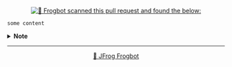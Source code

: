 

[comment]: <> (FrogbotReviewComment)

<div align='center'>

[![🚨 Frogbot scanned this pull request and found the below:](https://raw.githubusercontent.com/jfrog/frogbot/master/resources/v2/vulnerabilitiesBannerPR.png)](https://docs.jfrog-applications.jfrog.io/jfrog-applications/frogbot)

</div>


```
some content
```
<details><summary><b>Note</b></summary>

---
<div align='center'>

**Frogbot** also supports **Contextual Analysis, Secret Detection, IaC and SAST Vulnerabilities Scanning**. This features are included as part of the [JFrog Advanced Security](https://jfrog.com/advanced-security) package, which isn't enabled on your system.

</div>
<br></details>

---
<div align='center'>

[🐸 JFrog Frogbot](https://docs.jfrog-applications.jfrog.io/jfrog-applications/frogbot)

</div>
